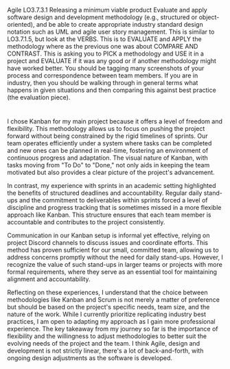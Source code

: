 Agile
LO3.7.3.1
Releasing a minimum viable product
Evaluate and apply software design and development methodology (e.g., structured or object-oriented), and be able to create appropriate industry standard design notation such as UML and agile user story management.
This is similar to LO3.7.1.5, but look at the VERBS.  This is to EVALUATE and APPLY the methodology where as the previous one was about COMPARE AND CONTRAST.  This is asking you to PICK a methodology and USE it in a project and EVALUATE if it was any good or if another methodology might have worked better.  You should be tagging many screenshots of your process and correspondence between team members.  If you are in industry, then you should be walking through in general terms what happens in given situations and then comparing this against best practice (the evaluation piece).



#
I chose Kanban for my main project because it offers a level of freedom and flexibility. This methodology allows us to focus on pushing the project forward without being constrained by the rigid timelines of sprints. Our team operates efficiently under a system where tasks can be completed and new ones can be planned in real-time, fostering an environment of continuous progress and adaptation. The visual nature of Kanban, with tasks moving from "To Do" to "Done," not only aids in keeping the team motivated but also provides a clear picture of the project's advancement.

In contrast, my experience with sprints in an academic setting highlighted the benefits of structured deadlines and accountability. Regular daily stand-ups and the commitment to deliverables within sprints forced a level of discipline and progress tracking that is sometimes missed in a more flexible approach like Kanban. This structure ensures that each team member is accountable and contributes to the project consistently.

Communication in our Kanban setup is informal yet effective, relying on project Discord channels to discuss issues and coordinate efforts. This method has proven sufficient for our small, committed team, allowing us to address concerns promptly without the need for daily stand-ups. However, I recognize the value of such stand-ups in larger teams or projects with more formal requirements, where they serve as an essential tool for maintaining alignment and accountability.

Reflecting on these experiences, I understand that the choice between methodologies like Kanban and Scrum is not merely a matter of preference but should be based on the project's specific needs, team size, and the nature of the work. While I currently prioritize replicating industry best practices, I am open to adapting my approach as I gain more professional experience. The key takeaway from my journey so far is the importance of flexibility and the willingness to adjust methodologies to better suit the evolving needs of the project and the team.
I think Agile, design and development is not strictly linear, there's a lot of back-and-forth, with ongoing design adjustments as the software is developed. 